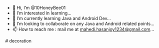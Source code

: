 - 👋 Hi, I’m @10HoneyBee01
- 👀 I’m interested in learning...
- 🌱 I’m currently learning Java and Android Dev...
- 💞️ I’m looking to collaborate on any Java and Android related points...
- 📫 How to reach me : mail me at mahedi.hasanjoy1234@gmail.com...

<!---
10HoneyBee01/10HoneyBee01 is a ✨ special ✨ repository because its `README.md` (this file) appears on your GitHub profile.
You can click the Preview link to take a look at your changes.
--->
#   d e c o r a t i o n  
 